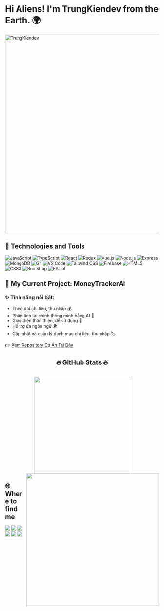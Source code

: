 # Hi Aliens! I'm TrungKiendev from the Earth. 🌍

<img src="https://raw.githubusercontent.com/TrungKien0206/TrungKien0206/main/assets/earth-background.jpg" width="1000" height="650" alt="TrungKiendev" style="display: block; margin-left: auto; margin-right: auto;" />

## 🚀 Technologies and Tools

![JavaScript](https://img.shields.io/badge/-JavaScript-F7DF1E?style=flat&logo=javascript&logoColor=black)
![TypeScript](https://img.shields.io/badge/-TypeScript-3178C6?style=flat&logo=typescript&logoColor=white)
![React](https://img.shields.io/badge/-React-61DAFB?style=flat&logo=react&logoColor=black)
![Redux](https://img.shields.io/badge/-Redux-764ABC?style=flat&logo=redux&logoColor=white)
![Vue.js](https://img.shields.io/badge/-Vue.js-4FC08D?style=flat&logo=vue.js&logoColor=white)
![Node.js](https://img.shields.io/badge/-Node.js-339933?style=flat&logo=node.js&logoColor=white)
![Express](https://img.shields.io/badge/-Express-000000?style=flat&logo=express&logoColor=white)
![MongoDB](https://img.shields.io/badge/-MongoDB-47A248?style=flat&logo=mongodb&logoColor=white)
![Git](https://img.shields.io/badge/-Git-F05032?style=flat&logo=git&logoColor=white)
![VS Code](https://img.shields.io/badge/-VS%20Code-007ACC?style=flat&logo=visual-studio-code&logoColor=white)
![Tailwind CSS](https://img.shields.io/badge/-Tailwind%20CSS-38B2AC?style=flat&logo=tailwind-css&logoColor=white)
![Firebase](https://img.shields.io/badge/-Firebase-FFCA28?style=flat&logo=firebase&logoColor=black)
![HTML5](https://img.shields.io/badge/-HTML5-E34F26?style=flat&logo=html5&logoColor=white)
![CSS3](https://img.shields.io/badge/-CSS3-1572B6?style=flat&logo=css3&logoColor=white)
![Bootstrap](https://img.shields.io/badge/-Bootstrap-7952B3?style=flat&logo=bootstrap&logoColor=white)
![ESLint](https://img.shields.io/badge/-ESLint-4B32C3?style=flat&logo=eslint&logoColor=white)

## 📱 My Current Project: MoneyTrackerAi

### ✨ Tính năng nổi bật:

- Theo dõi chi tiêu, thu nhập 💰
- Phân tích tài chính thông minh bằng AI 🤖
- Giao diện thân thiện, dễ sử dụng 📱
- Hỗ trợ đa ngôn ngữ 🌍
- Cập nhật và quản lý danh mục chi tiêu, thu nhập 🏷️

👉 [Xem Repository Dự Án Tại Đây](https://github.com/TrungKien0206/moneytrackerai-app)

<h2 align="center">🔥 GitHub Stats 🔥</h2>
<br>
<div align=center>
  <a href="#" title="TrungKiendev">
    <img width="315" align="center" src="https://github-readme-stats.vercel.app/api/top-langs/?username=TrungKien0206&hide=c%23,powershell,Mathematica,Ruby,Objective-C,Objective-C%2b%2b,Cuda&title_color=61dafb&text_color=ffffff&icon_color=61dafb&bg_color=20232a&langs_count=8&layout=compact&border_color=61dafb&hide_border=true" />
  </a>
  <a href="#" title="TrungKiendev">
    <img align="right" width="434" src="https://github-readme-stats.vercel.app/api?username=TrungKien0206&show_icons=true&theme=react&border_color=61dafb&hide_border=true&rank_icon=github&include_all_commits=true" />
  </a>
</div>

## 🌐 Where to find me

[<img src="https://img.shields.io/badge/-Website-000000?style=flat&logo=google-chrome&logoColor=white" />](https://[website-của-bạn])
[<img src="https://img.shields.io/badge/-Facebook-1877F2?style=flat&logo=facebook&logoColor=white" />](https://www.facebook.com/share/1DRcahNqPf/?mibextid=wwXIfr)
[<img src="https://img.shields.io/badge/-TikTok-000000?style=flat&logo=tiktok&logoColor=white" />](https://www.tiktok.com/@trungkien_0206?_t=ZS-8w3QNfNTzOc&_r=1)
[<img src="https://img.shields.io/badge/-YouTube-FF0000?style=flat&logo=youtube&logoColor=white" />](https://youtube.com/@kienletrung3253?si=qFNjznac53FOJ80H)
[<img src="https://img.shields.io/badge/-Instagram-E4405F?style=flat&logo=instagram&logoColor=white" />](https://www.instagram.com/letrung020605?igsh=MWFqOWVwcnlxdWc1bw%3D%3D&utm_source=qr)
[<img src="https://img.shields.io/badge/-Email-D14836?style=flat&logo=gmail&logoColor=white" />](mailto:letrungkien020605@gmail.com)

